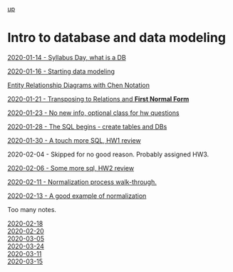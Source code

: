 [up](../../../index.md)

# Intro to database and data modeling

[2020-01-14 - Syllabus Day, what is a DB](./2020-01-14.md)

[2020-01-16 - Starting data modeling](./2020-01-16.md)

[Entity Relationship Diagrams with Chen Notation](https://www.vertabelo.com/blog/chen-erd-notation/)

[2020-01-21 - Transposing to Relations and **First Normal Form**](./2020-01-21.md)

[2020-01-23 - No new info, optional class for hw questions](./2020-01-23.md)

[2020-01-28 - The SQL begins - create tables and DBs](./2020-01-28.md)

[2020-01-30 - A touch more SQL, HW1 review](./2020-01-30.md)

2020-02-04 - Skipped for no good reason. Probably assigned HW3.

[2020-02-06 - Some more sql, HW2 review](./2020-02-06.md)

[2020-02-11 - Normalization process walk-through.](./2020-02-11.md)

[2020-02-13 - A good example of normalization](./2020-02-13.md)

Too many notes.

[2020-02-18](./2020-02-18.md)  
[2020-02-20](./2020-02-20.md)  
[2020-03-05](./2020-03-05.md)  
[2020-03-24](./2020-03-24.md)  
[2020-03-11](./2020-03-11.md)  
[2020-03-15](./2020-03-15.md)  

